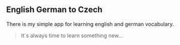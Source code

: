 ## English German to Czech

There is my simple app for learning english and german vocabulary.

>It´s always time to learn something new...


 